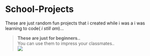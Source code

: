 # School-Projects
These are just random fun projects that i created while i was a i was learning to code( *i still am*)... <br>
>**These are just for beginners..<br>**
>You can use them to impress your classmates..<br>
![ ](https://i.imgur.com/YwWrqoz.png")
